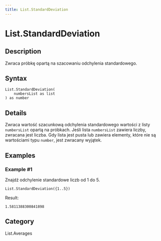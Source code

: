```yaml
---
title: List.StandardDeviation
---
```


# List.StandardDeviation


## Description

Zwraca próbkę opartą na szacowaniu odchylenia standardowego.


## Syntax

```powerquery
List.StandardDeviation(
    numbersList as list
) as number
```


## Details

Zwraca wartość szacunkową odchylenia standardowego wartości z listy <code>numbersList</code> opartą na próbkach.    Jeśli lista <code>numbersList</code> zawiera liczby, zwracana jest liczba.    Gdy lista jest pusta lub zawiera elementy, które nie są wartościami typu <code>number</code>, jest zwracany wyjątek.


## Examples

### Example #1 
Znajdź odchylenie standardowe liczb od 1 do 5.
```powerquery
List.StandardDeviation({1..5})
```

Result: 
```powerquery
1.5811388300841898
```




## Category
List.Averages
